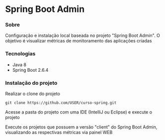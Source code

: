 # Spring Boot Admin

### Sobre

Configuração e instalação local baseada no projeto "Spring Boot Admin". O objetivo é visualizar métricas de monitoramento das aplicações criadas 

### Tecnologias

- Java 8
- Spring Boot 2.6.4

### Instalação do projeto

Realizar o clone do projeto

    git clone https://github.com/USER/curso-spring.git

Acesse a pasta do projeto com uma IDE (IntelliJ ou Eclipse) e execute o projeto
 
Execute os projetos que possuem a versão "client" do Spring Boot Admin, visualizando as respectivas métricas via painel WEB
